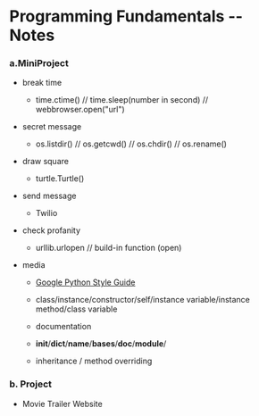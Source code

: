 # Programming Fundamentals -- Notes

### a.MiniProject
  
- break time

  - time.ctime() // time.sleep(number in second) // webbrowser.open("url")

- secret message

  - os.listdir() // os.getcwd() // os.chdir() // os.rename()
	
- draw square
  
	- turtle.Turtle()
	
- send message
  
	- Twilio
	
- check profanity

  - urllib.urlopen // build-in function (open)
	
- media
  
	- [Google Python Style Guide](https://google.github.io/styleguide/pyguide.html)
	
	- class/instance/constructor/self/instance variable/instance method/class variable
	
	- documentation
	
	- __init__/__dict__/__name__/__bases__/__doc__/__module__/
	
	- inheritance / method overriding

### b. Project

- Movie Trailer Website
